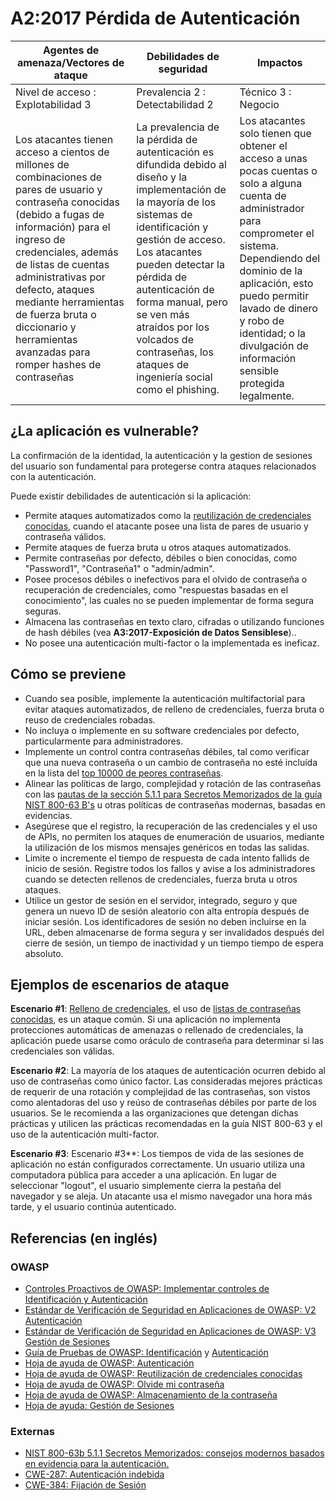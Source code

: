 # A2:2017 Pérdida de Autenticación

| Agentes de amenaza/Vectores de ataque | Debilidades de seguridad         |      Impactos       |
| -- | -- | -- |
| Nivel de acceso : Explotabilidad 3    | Prevalencia 2 : Detectabilidad 2 | Técnico 3 : Negocio |
| Los atacantes tienen acceso a cientos de millones de combinaciones de pares de usuario y contraseña conocidas (debido a fugas de información) para el ingreso de credenciales, además de listas de cuentas administrativas por defecto, ataques mediante herramientas de fuerza bruta o diccionario y herramientas avanzadas para romper hashes de contraseñas | La prevalencia de la pérdida de autenticación es difundida debido al diseño y la implementación de la mayoría de los sistemas de identificación y gestión de acceso. Los atacantes pueden detectar la pérdida de autenticación de forma manual, pero se ven más atraídos por los volcados de contraseñas, los ataques de ingeniería social como el phishing. | Los atacantes solo tienen que obtener el acceso a unas pocas cuentas o solo a alguna cuenta de administrador para comprometer el sistema. Dependiendo del dominio de la aplicación, esto puedo permitir lavado de dinero y robo de identidad; o la divulgación de información sensible protegida legalmente. |

## ¿La aplicación es vulnerable?

La confirmación de la identidad, la autenticación y la gestion de sesiones del usuario son fundamental para protegerse contra ataques relacionados con la autenticación.

Puede existir debilidades de autenticación si la aplicación:

* Permite ataques automatizados como la [reutilización de credenciales conocidas](https://owasp.org/www-community/attacks/Credential_stuffing), cuando el atacante posee una lista de pares de usuario y contraseña válidos.
* Permite ataques de fuerza bruta u otros ataques automatizados.
* Permite contraseñas por defecto, débiles o bien conocidas, como "Password1", "Contraseña1" o "admin/admin".
* Posee procesos débiles o inefectivos para el olvido de contraseña o recuperación de credenciales, como "respuestas basadas en el conocimiento", las cuales no se pueden implementar de forma segura seguras.
* Almacena las contraseñas en texto claro, cifradas o utilizando funciones de hash débiles (vea **A3:2017-Exposición de Datos Sensiblese**)..
* No posee una autenticación multi-factor  o la implementada es ineficaz.

## Cómo se previene

* Cuando sea posible, implemente la autenticación multifactorial para evitar ataques automatizados, de relleno de credenciales, fuerza bruta o reuso de credenciales robadas. 
* No incluya o implemente en su software credenciales por defecto, particularmente para administradores.
* Implemente un control contra contraseñas débiles, tal como verificar que una nueva contraseña o un cambio de contraseña no esté incluída en la lista del [top 10000 de peores contraseñas](https://github.com/danielmiessler/SecLists/tree/master/Passwords).
* Alinear las políticas de largo, complejidad y rotación de las contraseñas con las [pautas de la sección 5.1.1 para Secretos Memorizados de la guía NIST 800-63 B's](https://pages.nist.gov/800-63-3/sp800-63b.html#memsecret) u otras políticas de contraseñas modernas, basadas en evidencias.
* Asegúrese que el registro, la recuperación de las credenciales y el uso de APIs, no permiten los ataques de enumeración de usuarios, mediante la utilización de los mismos mensajes genéricos en todas las salidas.
* Limite o incremente el tiempo de respuesta de cada intento fallids de inicio de sesión. Registre todos los fallos y avise a los administradores cuando se detecten rellenos de credenciales, fuerza bruta u otros ataques.
* Utilice un gestor de sesión en el servidor, integrado, seguro y que genera un nuevo ID de sesión aleatorio con alta entropía después de iniciar sesión. Los identificadores de sesión no deben incluirse en la URL, deben almacenarse de forma segura y ser invalidados después del cierre de sesión,  un tiempo de inactividad y un tiempo tiempo de espera absoluto.

## Ejemplos de escenarios de ataque

**Escenario #1**: [Relleno de credenciales](https://owasp.org/www-community/attacks/Credential_stuffing), el uso de [listas de contraseñas conocidas](https://github.com/danielmiessler/SecLists), es un ataque común. Si una aplicación no implementa protecciones automáticas de amenazas o rellenado de credenciales, la aplicación puede usarse como oráculo de contraseña para determinar si las credenciales son válidas.

**Escenario #2**: La mayoría de los ataques de autenticación ocurren debido al uso de contraseñas como único factor. Las consideradas mejores prácticas de requerir de una rotación y complejidad de las contraseñas, son vistos como alentadoras del uso y reúso de contraseñas débiles por parte de los usuarios. Se le recomienda a las organizaciones que detengan dichas prácticas y utilicen las prácticas recomendadas en la guía NIST 800-63 y el uso de la autenticación multi-factor.

**Escenario #3**: Escenario #3**: Los tiempos de vida de las sesiones de aplicación no están configurados correctamente. Un usuario utiliza una computadora pública para acceder a una aplicación. En lugar de seleccionar "logout", el usuario simplemente cierra la pestaña del navegador y se aleja. Un atacante usa el mismo navegador una hora más tarde, y el usuario continúa autenticado.

## Referencias (en inglés)

### OWASP

* [Controles Proactivos de OWASP: Implementar controles de Identificación y Autenticación]((https://owasp.org/www-project-proactive-controls/v3/en/c6-digital-identity))
* [Estándar de Verificación de Seguridad en Aplicaciones de OWASP: V2 Autenticación](https://github.com/OWASP/ASVS/blob/v4.0.2/4.0/en/0x11-V2-Authentication.md)
* [Estándar de Verificación de Seguridad en Aplicaciones de OWASP: V3 Gestión de Sesiones](https://github.com/OWASP/ASVS/blob/v4.0.2/4.0/en/0x11-V2-Authentication.md)
* [Guía de Pruebas de OWASP: Identificación](https://owasp.org/www-project-web-security-testing-guide/latest/4-Web_Application_Security_Testing/03-Identity_Management_Testing/README) y [Autenticación](https://owasp.org/www-project-web-security-testing-guide/latest/4-Web_Application_Security_Testing/04-Authentication_Testing/README)
* [Hoja de ayuda de OWASP: Autenticación](https://cheatsheetseries.owasp.org/cheatsheets/Authentication_Cheat_Sheet.html)
* [Hoja de ayuda de OWASP: Reutilización de credenciales conocidas](https://cheatsheetseries.owasp.org/cheatsheets/Credential_Stuffing_Prevention_Cheat_Sheet.html)
* [Hoja de ayuda de OWASP: Olvide mi contraseña](https://cheatsheetseries.owasp.org/cheatsheets/Forgot_Password_Cheat_Sheet.html)
* [Hoja de ayuda de OWASP: Almacenamiento de la contraseña](https://cheatsheetseries.owasp.org/cheatsheets/Password_Storage_Cheat_Sheet.html)
* [Hoja de ayuda: Gestión de Sesiones](https://cheatsheetseries.owasp.org/cheatsheets/Session_Management_Cheat_Sheet.html)

### Externas

* [NIST 800-63b 5.1.1 Secretos Memorizados: consejos modernos basados en evidencia para la autenticación.](https://pages.nist.gov/800-63-3/sp800-63b.html#memsecret)
* [CWE-287: Autenticación indebida](https://cwe.mitre.org/data/definitions/287.html)
* [CWE-384: Fijación de Sesión](https://cwe.mitre.org/data/definitions/384.html)
